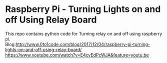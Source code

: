 # Raspberry Pi - Turning Lights on and off Using Relay Board
This repo contains python code for Turning relay on and off using raspberry pi.
<br/>
Blog:http://www.0to1code.com/blog/2017/12/04/raspberry-pi-turning-lights-on-and-off-using-relay-board/
<br/>
https://www.youtube.com/watch?v=E4cvEdPcWJA&feature=youtu.be
